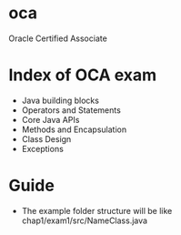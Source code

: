 # oca
Oracle Certified Associate

# Index of OCA exam
  * Java building blocks
  * Operators and Statements
  * Core Java APIs
  * Methods and Encapsulation
  * Class Design
  * Exceptions
  
# Guide
  * The example folder structure will be like chap1/exam1/src/NameClass.java
